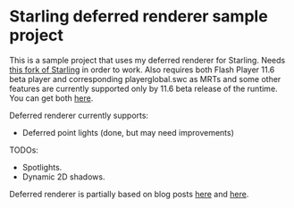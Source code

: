 Starling deferred renderer sample project
=========================================

This is a sample project that uses my deferred renderer for Starling. Needs [this fork of Starling](https://github.com/Varnius/Starling-Framework) in order to work. Also requires both Flash Player 11.6 beta player and corresponding playerglobal.swc as MRTs and some other features are currently supported only by 11.6 beta release of the runtime. You can get both [here](https://www.dropbox.com/sh/o7gmvxlze8s922y/h1sRx4JpYx).

Deferred renderer currently supports:

* Deferred point lights (done, but may need improvements)

TODOs:

* Spotlights.
* Dynamic 2D shadows.

Deferred renderer is partially based on blog posts [here](http://www.catalinzima.com/xna/tutorials/deferred-rendering-in-xna/) and [here](http://www.soolstyle.com/2010/06/29/2d-lightning-continued/).
